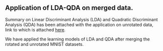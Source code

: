 ## Application of LDA-QDA on merged data.

Summary on Linear Discriminant Analysis (LDA) and Quadratic Discriminant Analysis (QDA) has been attached with the application on unrotated data, link to which is attached [here](https://github.com/shubha3/Senior-Mentorship-Summer-Project-2021/blob/main/Application-on-Unrotated-data/LDA-QDA/Summary%20on%20LDA%20and%20QDA.pdf).

We have applied the learning models of LDA and QDA after merging the rotated and unrotated MNIST datasets.

